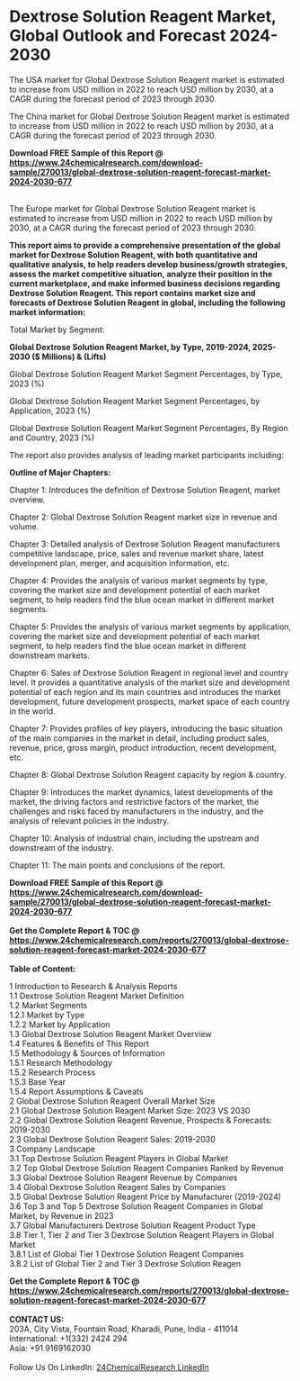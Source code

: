 <h1>Dextrose Solution Reagent Market, Global Outlook and Forecast 2024-2030</h1><p>The USA market for Global Dextrose Solution Reagent market is estimated to increase from USD million in 2022 to reach USD million by 2030, at a CAGR during the forecast period of 2023 through 2030.</p><p>
</p><p>The China market for Global Dextrose Solution Reagent market is estimated to increase from USD million in 2022 to reach USD million by 2030, at a CAGR during the forecast period of 2023 through 2030.</p><div><b>Download FREE Sample of this Report @ 
            <a href="https://www.24chemicalresearch.com/download-sample/270013/global-dextrose-solution-reagent-forecast-market-2024-2030-677">
            https://www.24chemicalresearch.com/download-sample/270013/global-dextrose-solution-reagent-forecast-market-2024-2030-677</a></b></div><br><p>
</p><p>The Europe market for Global Dextrose Solution Reagent market is estimated to increase from USD million in 2022 to reach USD million by 2030, at a CAGR during the forecast period of 2023 through 2030.</p><p>
<strong>This report aims to provide a comprehensive presentation of the global market for Dextrose Solution Reagent, with both quantitative and qualitative analysis, to help readers develop business/growth strategies, assess the market competitive situation, analyze their position in the current marketplace, and make informed business decisions regarding Dextrose Solution Reagent. This report contains market size and forecasts of Dextrose Solution Reagent in global, including the following market information:</strong></p><p>
</p><p>
Total Market by Segment:</p><p>
<strong>Global Dextrose Solution Reagent Market, by Type, 2019-2024, 2025-2030 ($ Millions) &amp; (Lifts)</strong></p><p>
Global Dextrose Solution Reagent Market Segment Percentages, by Type, 2023 (%)</p><p>
</p><p>
Global Dextrose Solution Reagent Market Segment Percentages, by Application, 2023 (%)</p><p>
</p><p>
Global Dextrose Solution Reagent Market Segment Percentages, By Region and Country, 2023 (%)</p><p>
</p><p>
The report also provides analysis of leading market participants including:</p><p>
</p><p>
</p><p>
</p><p><strong>Outline of Major Chapters:</strong></p><p>
</p><p>Chapter 1: Introduces the definition of Dextrose Solution Reagent, market overview.</p><p>
Chapter 2: Global Dextrose Solution Reagent market size in revenue and volume.</p><p>
Chapter 3: Detailed analysis of Dextrose Solution Reagent manufacturers competitive landscape, price, sales and revenue market share, latest development plan, merger, and acquisition information, etc.</p><p>
Chapter 4: Provides the analysis of various market segments by type, covering the market size and development potential of each market segment, to help readers find the blue ocean market in different market segments.</p><p>
Chapter 5: Provides the analysis of various market segments by application, covering the market size and development potential of each market segment, to help readers find the blue ocean market in different downstream markets.</p><p>
Chapter 6: Sales of Dextrose Solution Reagent in regional level and country level. It provides a quantitative analysis of the market size and development potential of each region and its main countries and introduces the market development, future development prospects, market space of each country in the world.</p><p>
Chapter 7: Provides profiles of key players, introducing the basic situation of the main companies in the market in detail, including product sales, revenue, price, gross margin, product introduction, recent development, etc.</p><p>
Chapter 8: Global Dextrose Solution Reagent capacity by region &amp; country.</p><p>
Chapter 9: Introduces the market dynamics, latest developments of the market, the driving factors and restrictive factors of the market, the challenges and risks faced by manufacturers in the industry, and the analysis of relevant policies in the industry.</p><p>
Chapter 10: Analysis of industrial chain, including the upstream and downstream of the industry.</p><p>
Chapter 11: The main points and conclusions of the report.</p><div><b>Download FREE Sample of this Report @ 
            <a href="https://www.24chemicalresearch.com/download-sample/270013/global-dextrose-solution-reagent-forecast-market-2024-2030-677">
            https://www.24chemicalresearch.com/download-sample/270013/global-dextrose-solution-reagent-forecast-market-2024-2030-677</a></b></div><br><div><b>Get the Complete Report & TOC @ 
            <a href="https://www.24chemicalresearch.com/reports/270013/global-dextrose-solution-reagent-forecast-market-2024-2030-677">
            https://www.24chemicalresearch.com/reports/270013/global-dextrose-solution-reagent-forecast-market-2024-2030-677</a></b></div><br>
            <b>Table of Content:</b><p>1 Introduction to Research & Analysis Reports<br />
    1.1 Dextrose Solution Reagent Market Definition<br />
    1.2 Market Segments<br />
        1.2.1 Market by Type<br />
        1.2.2 Market by Application<br />
    1.3 Global Dextrose Solution Reagent Market Overview<br />
    1.4 Features & Benefits of This Report<br />
    1.5 Methodology & Sources of Information<br />
        1.5.1 Research Methodology<br />
        1.5.2 Research Process<br />
        1.5.3 Base Year<br />
        1.5.4 Report Assumptions & Caveats<br />
2 Global Dextrose Solution Reagent Overall Market Size<br />
    2.1 Global Dextrose Solution Reagent Market Size: 2023 VS 2030<br />
    2.2 Global Dextrose Solution Reagent Revenue, Prospects & Forecasts: 2019-2030<br />
    2.3 Global Dextrose Solution Reagent Sales: 2019-2030<br />
3 Company Landscape<br />
    3.1 Top Dextrose Solution Reagent Players in Global Market<br />
    3.2 Top Global Dextrose Solution Reagent Companies Ranked by Revenue<br />
    3.3 Global Dextrose Solution Reagent Revenue by Companies<br />
    3.4 Global Dextrose Solution Reagent Sales by Companies<br />
    3.5 Global Dextrose Solution Reagent Price by Manufacturer (2019-2024)<br />
    3.6 Top 3 and Top 5 Dextrose Solution Reagent Companies in Global Market, by Revenue in 2023<br />
    3.7 Global Manufacturers Dextrose Solution Reagent Product Type<br />
    3.8 Tier 1, Tier 2 and Tier 3 Dextrose Solution Reagent Players in Global Market<br />
        3.8.1 List of Global Tier 1 Dextrose Solution Reagent Companies<br />
        3.8.2 List of Global Tier 2 and Tier 3 Dextrose Solution Reagen</p><div><b>Get the Complete Report & TOC @ 
            <a href="https://www.24chemicalresearch.com/reports/270013/global-dextrose-solution-reagent-forecast-market-2024-2030-677">
            https://www.24chemicalresearch.com/reports/270013/global-dextrose-solution-reagent-forecast-market-2024-2030-677</a></b></div><br><b>CONTACT US:</b><br>
            203A, City Vista, Fountain Road, Kharadi, Pune, India - 411014<br>
            International: +1(332) 2424 294<br>
            Asia: +91 9169162030 <br><br>
            Follow Us On LinkedIn: <a href="https://www.linkedin.com/company/24chemicalresearch/">24ChemicalResearch LinkedIn</a>